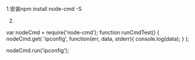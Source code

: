 1.安装npm install node-cmd -S

2.
var nodeCmd = require('node-cmd');
function runCmdTest() {
nodeCmd.get(
	'ipconfig',
	function(err, data, stderr){
		console.log(data);
	}
);

nodeCmd.run('ipconfig');
